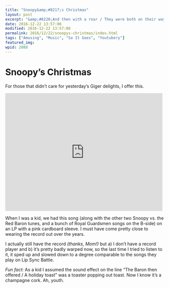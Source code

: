 ```yaml
---
title: "Snoopy&amp;#8217;s Christmas"
layout: post
excerpt: "&amp;#8220;And then with a roar / They were both on their way / Each knowing they&amp;#8217;d meet / On some other day&amp;#8221;"
date: 2016-12-22 13:57:06
modified: 2016-12-22 13:57:06
permalink: 2016/12/22/snoopys-christmas/index.html
tags: ["Amusing", "Music", "So It Goes", "Youtubery"]
featured_img: 
wpid: 2088
---
```


# Snoopy&#8217;s Christmas

For those that didn’t care for yesterday’s Giger delights, I offer this.

<iframe allow="accelerometer; autoplay; clipboard-write; encrypted-media; gyroscope; picture-in-picture; web-share" allowfullscreen="" frameborder="0" height="375" loading="lazy" src="https://www.youtube.com/embed/Fw0N5UHyvgI?feature=oembed" title="ROYAL GUARDSMEN - "Snoopy's Christmas" (The COMPLETE 6:09 Story!)" width="500"></iframe>

When I was a kid, we had this song (along with the other two Snoopy vs. the Red Baron tunes, and a bunch of Royal Guardsmen songs on the B-side) on an LP with a pink cardboard sleeve. I must have come pretty close to wearing the record out over the years.

I actually still have the record *(thanks, Mom!)* but a) I don’t have a record player and b) it’s pretty badly warped now, so the last time I tried to listen to it, it sped up and slowed down to a degree comparable to the songs they play on Lip Sync Battle.

*Fun fact:* As a kid I assumed the sound effect on the line “The Baron then offered / A holiday toast” was a toaster popping out toast. Now I know it’s a champagne cork. Ah, youth.